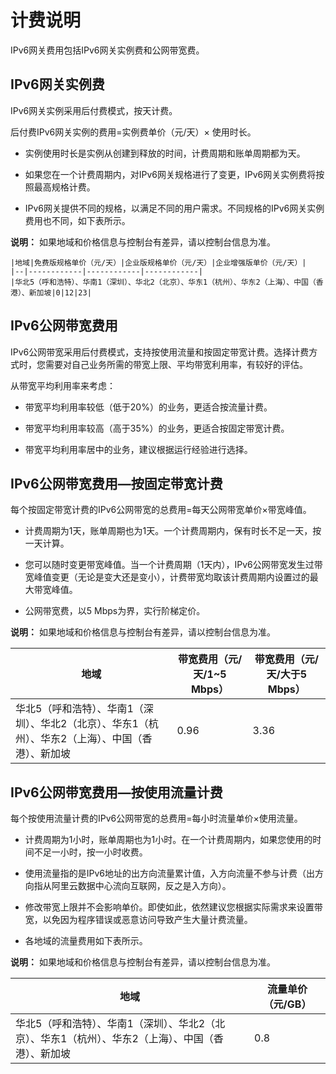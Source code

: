 # 计费说明

IPv6网关费用包括IPv6网关实例费和公网带宽费。

## IPv6网关实例费

IPv6网关实例采用后付费模式，按天计费。

后付费IPv6网关实例的费用=实例费单价（元/天）× 使用时长。

-   实例使用时长是实例从创建到释放的时间，计费周期和账单周期都为天。

-   如果您在一个计费周期内，对IPv6网关规格进行了变更，IPv6网关实例费将按照最高规格计费。

-   IPv6网关提供不同的规格，以满足不同的用户需求。不同规格的IPv6网关实例费用也不同，如下表所示。

**说明：** 如果地域和价格信息与控制台有差异，请以控制台信息为准。

    |地域|免费版规格单价（元/天）|企业版规格单价（元/天）|企业增强版单价（元/天）|
    |--|------------|------------|------------|
    |华北5（呼和浩特）、华南1（深圳）、华北2（北京）、华东1（杭州）、华东2（上海）、中国（香港）、新加坡|0|12|23|


## IPv6公网带宽费用

IPv6公网带宽采用后付费模式，支持按使用流量和按固定带宽计费。选择计费方式时，您需要对自己业务所需的带宽上限、平均带宽利用率，有较好的评估。

从带宽平均利用率来考虑：

-   带宽平均利用率较低（低于20%）的业务，更适合按流量计费。

-   带宽平均利用率较高（高于35%）的业务，更适合按固定带宽计费。

-   带宽平均利用率居中的业务，建议根据运行经验进行选择。


## IPv6公网带宽费用—按固定带宽计费

每个按固定带宽计费的IPv6公网带宽的总费用=每天公网带宽单价×带宽峰值。

-   计费周期为1天，账单周期也为1天。一个计费周期内，保有时长不足一天，按一天计算。

-   您可以随时变更带宽峰值。当一个计费周期（1天内），IPv6公网带宽发生过带宽峰值变更（无论是变大还是变小），计费带宽均取该计费周期内设置过的最大带宽峰值。

-   公网带宽费，以5 Mbps为界，实行阶梯定价。

**说明：** 如果地域和价格信息与控制台有差异，请以控制台信息为准。

|地域|带宽费用（元/天/1~5 Mbps）|带宽费用（元/天/大于5 Mbps）|
|--|------------------|------------------|
|华北5（呼和浩特）、华南1（深圳）、华北2（北京）、华东1（杭州）、华东2（上海）、中国（香港）、新加坡|0.96|3.36|


## IPv6公网带宽费用—按使用流量计费

每个按使用流量计费的IPv6公网带宽的总费用=每小时流量单价×使用流量。

-   计费周期为1小时，账单周期也为1小时。在一个计费周期内，如果您使用的时间不足一小时，按一小时收费。

-   使用流量指的是IPv6地址的出方向流量累计值，入方向流量不参与计费（出方向指从阿里云数据中心流向互联网，反之是入方向）。

-   修改带宽上限并不会影响单价。即使如此，依然建议您根据实际需求来设置带宽，以免因为程序错误或恶意访问导致产生大量计费流量。

-   各地域的流量费用如下表所示。

**说明：** 如果地域和价格信息与控制台有差异，请以控制台信息为准。

|地域|流量单价（元/GB）|
|--|----------|
|华北5（呼和浩特）、华南1（深圳）、华北2（北京）、华东1（杭州）、华东2（上海）、中国（香港）、新加坡|0.8|


